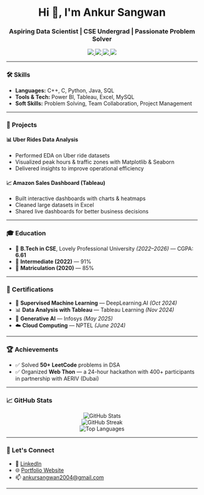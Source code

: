 <h1 align="center">Hi 👋, I'm Ankur Sangwan</h1>
<h3 align="center">Aspiring Data Scientist | CSE Undergrad | Passionate Problem Solver</h3>

<p align="center">
  <a href="https://18ankur.github.io/Portfolio/" target="_blank">
    <img src="https://img.shields.io/badge/🌐 Portfolio-000000?style=for-the-badge&logo=google-chrome&logoColor=white" />
  </a>
  <a href="mailto:ankursangwan2004@gmail.com">
    <img src="https://img.shields.io/badge/✉️ Email-D14836?style=for-the-badge&logo=gmail&logoColor=white" />
  </a>
  <a href="https://www.linkedin.com/in/ankur-sangwan/" target="_blank">
    <img src="https://img.shields.io/badge/💼 LinkedIn-0077B5?style=for-the-badge&logo=linkedin&logoColor=white" />
  </a>
  <a href="https://github.com/18ankur" target="_blank">
    <img src="https://img.shields.io/badge/🐙 GitHub-181717?style=for-the-badge&logo=github&logoColor=white" />
  </a>
</p>

---

### 🛠️ Skills

- **Languages:** C++, C, Python, Java, SQL  
- **Tools & Tech:** Power BI, Tableau, Excel, MySQL  
- **Soft Skills:** Problem Solving, Team Collaboration, Project Management

---

### 🚀 Projects

#### 📊 Uber Rides Data Analysis
- Performed EDA on Uber ride datasets  
- Visualized peak hours & traffic zones with Matplotlib & Seaborn  
- Delivered insights to improve operational efficiency

#### 📈 Amazon Sales Dashboard (Tableau)
- Built interactive dashboards with charts & heatmaps  
- Cleaned large datasets in Excel  
- Shared live dashboards for better business decisions

---

### 🎓 Education

- 🏫 **B.Tech in CSE**, Lovely Professional University *(2022–2026)* — CGPA: **6.61**  
- 📘 **Intermediate (2022)** — 91%  
- 📗 **Matriculation (2020)** — 85%

---

### 📜 Certifications

- 🧠 **Supervised Machine Learning** — DeepLearning.AI *(Oct 2024)*  
- 📊 **Data Analysis with Tableau** — Tableau Learning *(Nov 2024)*  
- 🤖 **Generative AI** — Infosys *(May 2025)*  
- ☁️ **Cloud Computing** — NPTEL *(June 2024)*

---

### 🏆 Achievements

- ✅ Solved **50+ LeetCode** problems in DSA  
- ✅ Organized **Web Thon** — a 24-hour hackathon with 400+ participants in partnership with AERIV (Dubai)

---

### 📈 GitHub Stats

<p align="center">
  <img src="https://github-readme-stats.vercel.app/api?username=18ankur&show_icons=true&theme=radical" alt="GitHub Stats" />
  <br />
  <img src="https://github-readme-streak-stats.herokuapp.com?user=18ankur&theme=radical" alt="GitHub Streak" />
  <br />
  <img src="https://github-readme-stats.vercel.app/api/top-langs/?username=18ankur&layout=compact&theme=radical" alt="Top Languages" />
</p>

---

### 🤝 Let's Connect

- 💼 [LinkedIn](https://www.linkedin.com/in/ankur-sangwan/)
- 🌐 [Portfolio Website](https://18ankur.github.io/Portfolio/)
- 📫 [ankursangwan2004@gmail.com](mailto:ankursangwan2004@gmail.com)

---

